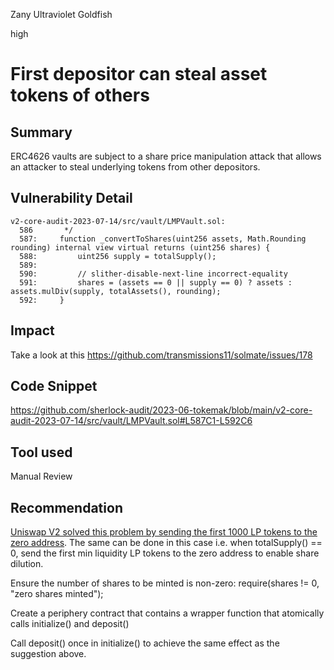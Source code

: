 Zany Ultraviolet Goldfish

high

# First depositor can steal asset tokens of others
## Summary
ERC4626 vaults are subject to a share price manipulation attack that allows an attacker to steal underlying tokens from other depositors.


## Vulnerability Detail

```solidity
v2-core-audit-2023-07-14/src/vault/LMPVault.sol:
  586       */
  587:     function _convertToShares(uint256 assets, Math.Rounding rounding) internal view virtual returns (uint256 shares) {
  588:         uint256 supply = totalSupply();
  589: 
  590:         // slither-disable-next-line incorrect-equality
  591:         shares = (assets == 0 || supply == 0) ? assets : assets.mulDiv(supply, totalAssets(), rounding);
  592:     }
```


## Impact
Take a look at this https://github.com/transmissions11/solmate/issues/178



## Code Snippet
https://github.com/sherlock-audit/2023-06-tokemak/blob/main/v2-core-audit-2023-07-14/src/vault/LMPVault.sol#L587C1-L592C6


## Tool used

Manual Review

## Recommendation
[Uniswap V2 solved this problem by sending the first 1000 LP tokens to the zero address](https://github.com/Uniswap/v2-core/blob/master/contracts/UniswapV2Pair.sol#L119-L124). The same can be done in this case i.e. when totalSupply() == 0, send the first min liquidity LP tokens to the zero address to enable share dilution.

Ensure the number of shares to be minted is non-zero: require(shares != 0, "zero shares minted");

Create a periphery contract that contains a wrapper function that atomically calls initialize() and deposit()

Call deposit() once in initialize() to achieve the same effect as the suggestion above.
